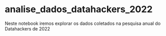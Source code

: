 # analise_dados_datahackers_2022
Neste notebook iremos explorar os dados coletados na pesquisa anual do Datahackers de 2022
